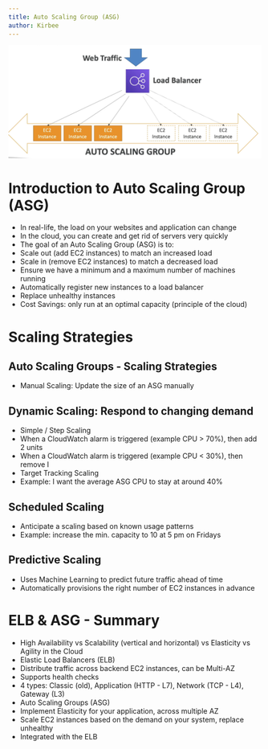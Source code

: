 ```yaml
---
title: Auto Scaling Group (ASG)
author: Kirbee
---
```

![Auto Scaling Group](./ASG.png)
# Introduction to Auto Scaling Group (ASG)
- In real-life, the load on your websites and application can change
- In the cloud, you can create and get rid of servers very quickly
- The goal of an Auto Scaling Group (ASG) is to:
- Scale out (add EC2 instances) to match an increased load
- Scale in (remove EC2 instances) to match a decreased load
- Ensure we have a minimum and a maximum number of machines running
- Automatically register new instances to a load balancer
- Replace unhealthy instances
- Cost Savings: only run at an optimal capacity (principle of the cloud)

# Scaling Strategies
## Auto Scaling Groups - Scaling Strategies
- Manual Scaling: Update the size of an ASG manually
## Dynamic Scaling: Respond to changing demand
- Simple / Step Scaling
- When a CloudWatch alarm is triggered (example CPU > 70%), then add 2 units
- When a CloudWatch alarm is triggered (example CPU < 30%), then remove I
- Target Tracking Scaling
- Example: I want the average ASG CPU to stay at around 40%
## Scheduled Scaling
- Anticipate a scaling based on known usage patterns
- Example: increase the min. capacity to 10 at 5 pm on Fridays
## Predictive Scaling
- Uses Machine Learning to predict future traffic ahead of time
- Automatically
provisions the right number of EC2
instances in advance
# ELB & ASG - Summary
- High Availability vs Scalability (vertical and horizontal) vs Elasticity vs Agility in the Cloud
- Elastic Load Balancers (ELB)
- Distribute traffic across backend EC2 instances, can be Multi-AZ
- Supports health checks
- 4 types: Classic (old), Application (HTTP - L7), Network (TCP - L4), Gateway (L3)
- Auto Scaling Groups (ASG)
- Implement Elasticity for your application, across multiple AZ
- Scale EC2 instances based on the demand on your system, replace unhealthy
- Integrated with the ELB